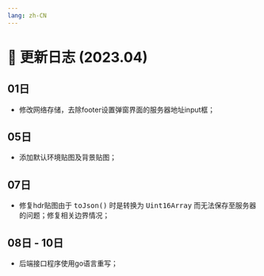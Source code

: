 ```yaml
---
lang: zh-CN
---
```


# :date: 更新日志 (2023.04)

## 01日
* 修改网络存储，去除footer设置弹窗界面的服务器地址input框；

## 05日
* 添加默认环境贴图及背景贴图；

## 07日
* 修复hdr贴图由于 <kbd>toJson()</kbd> 时是转换为 <kbd>Uint16Array</kbd> 而无法保存至服务器的问题；修复相关边界情况；

## 08日 - 10日
* 后端接口程序使用go语言重写；